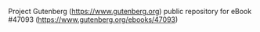 Project Gutenberg (https://www.gutenberg.org) public repository for eBook #47093 (https://www.gutenberg.org/ebooks/47093)
